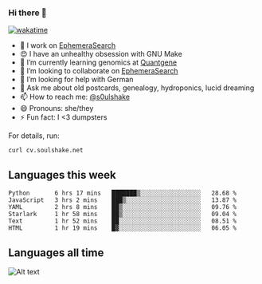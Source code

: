 ### Hi there 👋

[![wakatime](https://wakatime.com/badge/user/08339702-a231-40c4-8838-d449bd2ff951.svg)](https://wakatime.com/@08339702-a231-40c4-8838-d449bd2ff951)

<!--
**soulshake/soulshake** is a ✨ _special_ ✨ repository because its `README.md` (this file) appears on your GitHub profile.

Here are some ideas to get you started:

- 🔭 I’m currently working on ...
- 🌱 I’m currently learning ...
- 👯 I’m looking to collaborate on ...
- 🤔 I’m looking for help with ...
- 💬 Ask me about ...
- 📫 How to reach me: ...
- 😄 Pronouns: ...
- ⚡ Fun fact: ...
-->


- 🔭 I work on [EphemeraSearch](https://www.ephemerasearch.com/)
- 😍 I have an unhealthy obsession with GNU Make
- :dna: I’m currently learning genomics at [Quantgene](https://www.quantgene.com/)
- 👯 I’m looking to collaborate on [EphemeraSearch](https://www.ephemerasearch.com/)
- 🤔 I’m looking for help with German
- 💬 Ask me about old postcards, genealogy, hydroponics, lucid dreaming
- 📫 How to reach me: [@s0ulshake](https://twitter.com/soulshake)
- 😄 Pronouns: she/they
- ⚡ Fun fact: I <3 dumpsters

For details, run:

```
curl cv.soulshake.net
```

## Languages this week

<!--START_SECTION:waka-->

```text
Python       6 hrs 17 mins   ███████▒░░░░░░░░░░░░░░░░░   28.68 %
JavaScript   3 hrs 2 mins    ███▒░░░░░░░░░░░░░░░░░░░░░   13.87 %
YAML         2 hrs 8 mins    ██▒░░░░░░░░░░░░░░░░░░░░░░   09.76 %
Starlark     1 hr 58 mins    ██▒░░░░░░░░░░░░░░░░░░░░░░   09.04 %
Text         1 hr 52 mins    ██░░░░░░░░░░░░░░░░░░░░░░░   08.51 %
HTML         1 hr 19 mins    █▓░░░░░░░░░░░░░░░░░░░░░░░   06.05 %
```

<!--END_SECTION:waka-->

## Languages all time
![Alt text](https://wakatime.com/share/@aj/6aa10b67-a5e9-4fb1-acaf-8692f4385172.svg)
